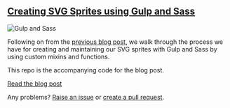 ## [Creating SVG Sprites using Gulp and Sass](https://www.liquidlight.co.uk/blog/article/creating-svg-sprites-using-gulp-and-sass/)

![Gulp and Sass](https://www.liquidlight.co.uk/fileadmin/_processed_/csm_svg-sprite-v2_6a81fd537f.png)

Following on from the [previous blog post](https://www.liquidlight.co.uk/blog/article/working-with-svgs-in-sprites/), we walk through the process we have for creating and maintaining our SVG sprites with Gulp and Sass by using custom mixins and functions.

This repo is the accompanying code for the blog post.

[Read the blog post](https://www.liquidlight.co.uk/blog/article/creating-svg-sprites-using-gulp-and-sass/)

Any problems? [Raise an issue](https://github.com/liquidlight/sass-gulp-svg-sprite/issues) or [create a pull request](https://github.com/liquidlight/sass-gulp-svg-sprite/pulls).

